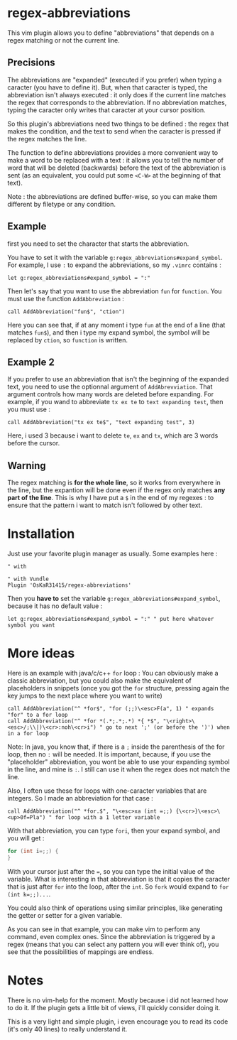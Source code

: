 # regex-abbreviations

This vim plugin allows you to define "abbreviations" that depends on a regex matching or not the current line.

## Precisions

The abbreviations are "expanded" (executed if you prefer) when typing a caracter (you have to define it).
But, when that caracter is typed, the abbreviation isn't always executed : it only does if the current line matches the regex that corresponds to the abbreviation.
If no abbreviation matches, typing the caracter only writes that caracter at your cursor position.

So this plugin's abbreviations need two things to be defined : the regex that makes the condition, and the text to send when the caracter is pressed if the regex matches the line.

The function to define abbreviations provides a more convenient way to make a word to be replaced with a text : it allows you to tell the number of word that will be deleted (backwards) before the text of the abbreviation is sent (as an equivalent, you could put some `<C-W>` at the beginning of that text).

Note : the abbreviations are defined buffer-wise, so you can make them different by filetype or any condition.

## Example

first you need to set the character that starts the abbreviation.

You have to set it with the variable `g:regex_abbreviations#expand_symbol`.
For example, I use `:` to expand the abbreviations, so my `.vimrc` contains :
```vim
let g:regex_abbreviations#expand_symbol = ":"
```

Then let's say that you want to use the abbreviation `fun` for `function`. You must use the function `AddAbbreviation` :
```vim
call AddAbbreviation("fun$", "ction")
```

Here you can see that, if at any moment i type `fun` at the end of a line (that matches `fun$`), and then i type my expand symbol, the symbol will be replaced by `ction`, so `function` is written.

## Example 2

If you prefer to use an abbreviation that isn't the beginning of the expanded text, you need to use the optionnal argument of `AddAbrevviation`.
That argument controls how many words are deleted before expanding. For example, if you wand to abbreviate `tx ex te` to `text expanding test`, then you must use :
```vim
call AddAbbreviation("tx ex te$", "text expanding test", 3)
```
Here, i used 3 because i want to delete `te`, `ex` and `tx`, which are 3 words before the cursor.

## Warning

The regex matching is **for the whole line**, so it works from everywhere in the line, but the expantion will be done even if the regex only matches **any part of the line**. This is why I have put a `$` in the end of my regexes : to ensure that the pattern i want to match isn't followed by other text.


# Installation

Just use your favorite plugin manager as usually.
Some examples here :

```vim
" with 

" with Vundle
Plugin 'OsKaR31415/regex-abbreviations'
```

Then you **have to** set the variable `g:regex_abbreviations#expand_symbol`, because it has no default value :

```vim
let g:regex_abbreviations#expand_symbol = ":" " put here whatever symbol you want
```


# More ideas

Here is an example with java/c/c++ `for` loop :
You can obviously make a classic abbreviation, but you could also make the equivalent of placeholders in snippets (once you got the `for` structure, pressing again the key jumps to the next place where you want to write)
```vim
call AddAbbreviation("^ *for$", "for (;;)\<esc>F(a", 1) " expands "for" to a for loop
call AddAbbreviation("^ *for *(.*;.*;.*) *{ *$", "\<right>\<esc>/;\\|)\<cr>:noh\<cr>i") " go to next ';' (or before the ')') when in a for loop
```
Note: In java, you know that, if there is a `;` inside the parenthesis of the for loop, then no `:` will be needed. It is important, because, if you use the "placeholder" abbreviation, you wont be able to use your expanding symbol in the line, and mine is `:`. I still can use it when the regex does not match the line.

Also, I often use these for loops with one-caracter variables that are integers. So I made an abbreviation for that case :
```vim
call AddAbbreviation("^ *for.$", "\<esc>xa (int =;;) {\<cr>}\<esc>\<up>0f=Pla") " for loop with a 1 letter variable
```

With that abbreviation, you can type `fori`, then your expand symbol, and you will get :
```java
for (int i=;;) {
}
```
With your cursor just after the `=`, so you can type the initial value of the variable. What is interesting in that abbreviation is that it copies the caracter that is just after `for` into the loop, after the `int`. So `fork` would expand to `for (int k=;;)...`.

You could also think of operations using similar principles, like generating the getter or setter for a given variable.

As you can see in that example, you can make vim to perform any command, even complex ones. Since the abbreviation is triggered by a regex (means that you can select any pattern you will ever think of), you see that the possibilities of mappings are endless.

# Notes

There is no vim-help for the moment. Mostly because i did not learned how to do it. If the plugin gets a little bit of views, i'll quickly consider doing it.

This is a very light and simple plugin, i even encourage you to read its code (it's only 40 lines) to really understand it.





